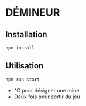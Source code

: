 # DÉMINEUR

## Installation

`npm install`

## Utilisation

`npm run start`

* ^C pour désigner une mine
* Deux fois pour sortir du jeu